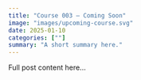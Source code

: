 ```yaml
---
title: "Course 003 — Coming Soon"
image: "images/upcoming-course.svg"
date: 2025-01-10
categories: [""]
summary: "A short summary here."
---
```


Full post content here...
